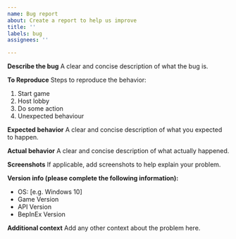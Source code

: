 ```yaml
---
name: Bug report
about: Create a report to help us improve
title: ''
labels: bug
assignees: ''

---
```


**Describe the bug**
A clear and concise description of what the bug is.

**To Reproduce**
Steps to reproduce the behavior:
1. Start game
2. Host lobby
3. Do some action
4. Unexpected behaviour

**Expected behavior**
A clear and concise description of what you expected to happen.

**Actual behavior**
A clear and concise description of what actually happened.

**Screenshots**
If applicable, add screenshots to help explain your problem.

**Version info (please complete the following information):**
 - OS: [e.g. Windows 10]
 - Game Version
 - API Version
 - BepInEx Version

**Additional context**
Add any other context about the problem here.
